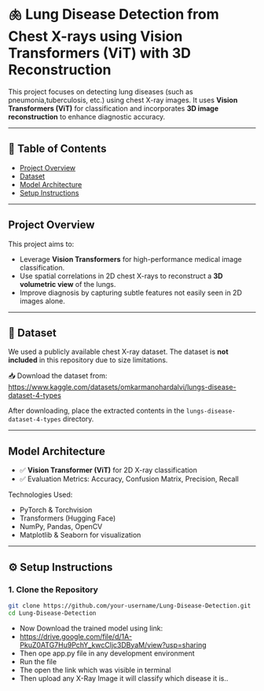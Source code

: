 # 🫁 Lung Disease Detection from Chest X-rays using Vision Transformers (ViT) with 3D Reconstruction

This project focuses on detecting lung diseases (such as pneumonia,tuberculosis, etc.) using chest X-ray images. It uses **Vision Transformers (ViT)** for classification and incorporates **3D image reconstruction** to enhance diagnostic accuracy.

---

## 📌 Table of Contents

- [Project Overview](#project-overview)
- [Dataset](#dataset)
- [Model Architecture](#model-architecture)
- [Setup Instructions](#setup-instructions)


---

##  Project Overview

This project aims to:
- Leverage **Vision Transformers** for high-performance medical image classification.
- Use spatial correlations in 2D chest X-rays to reconstruct a **3D volumetric view** of the lungs.
- Improve diagnosis by capturing subtle features not easily seen in 2D images alone.

---

## 📂 Dataset

We used a publicly available chest X-ray dataset. The dataset is **not included** in this repository due to size limitations.

📥 Download the dataset from: https://www.kaggle.com/datasets/omkarmanohardalvi/lungs-disease-dataset-4-types

After downloading, place the extracted contents in the `lungs-disease-dataset-4-types` directory.

---

##  Model Architecture

- ✅ **Vision Transformer (ViT)** for 2D X-ray classification
- ✅ Evaluation Metrics: Accuracy, Confusion Matrix, Precision, Recall

Technologies Used:
- PyTorch & Torchvision
- Transformers (Hugging Face)
- NumPy, Pandas, OpenCV
- Matplotlib & Seaborn for visualization

---

## ⚙️ Setup Instructions

### 1. Clone the Repository
```bash
git clone https://github.com/your-username/Lung-Disease-Detection.git
cd Lung-Disease-Detection
```
- Now Download the trained model using link: 
- https://drive.google.com/file/d/1A-PkuZ0ATG7Hu9PchY_kwcCljc3DByaM/view?usp=sharing
- Then ope app.py file  in any development environment
- Run the file 
- The open the link which was visible in terminal
- Then upload any X-Ray Image it will classify which disease it is.. 
